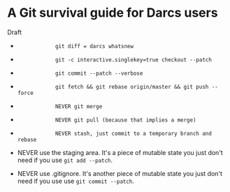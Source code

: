 # A Git survival guide for Darcs users

Draft

*                 git diff = darcs whatsnew

*                 git -c interactive.singlekey=true checkout --patch

*                 git commit --patch --verbose

*                 git fetch && git rebase origin/master && git push --force

*                 NEVER git merge

*                 NEVER git pull (because that implies a merge)

*                 NEVER stash, just commit to a temporary branch and rebase

* NEVER use the staging area.  It's a piece of mutable state you just
  don't need if you use `git add --patch`.

* NEVER use .gitignore.  It's another piece of mutable state you just
  don't need if you use use `git commit --patch`.
